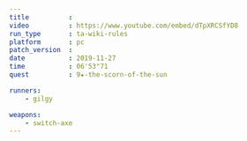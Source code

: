 ```yaml
---
title          :
video          : https://www.youtube.com/embed/dTpXRCSfYD8
run_type       : ta-wiki-rules
platform       : pc
patch_version  : 
date           : 2019-11-27
time           : 06'53"71
quest          : 9★-the-scorn-of-the-sun

runners:
    - gilgy

weapons:
    - switch-axe
---
```

